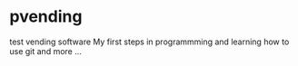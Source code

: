 # pvending
test vending software
My first steps in programmming and learning how to use git and more ...
